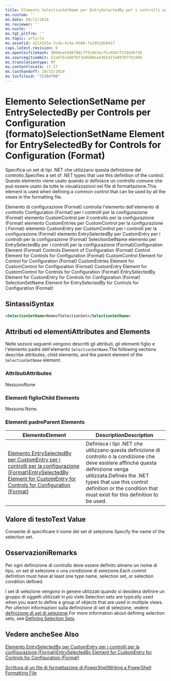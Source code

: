 ```yaml
---
title: Elemento SelectionSetName per EntrySelectedBy per i controlli per la configurazione (Format) | Microsoft Docs
ms.custom: ''
ms.date: 09/13/2016
ms.reviewer: ''
ms.suite: ''
ms.tgt_pltfrm: ''
ms.topic: article
ms.assetid: 42143d1e-7cda-4c4a-b568-fa1951bb9417
caps.latest.revision: 6
ms.openlocfilehash: 9060ee54d6f88c7f910b16cf5c9b87f37844b736
ms.sourcegitcommit: 52a67bcd9d7bf3e8600ea4302d1fa8970ff9c998
ms.translationtype: MT
ms.contentlocale: it-IT
ms.lasthandoff: 10/15/2019
ms.locfileid: "72364790"
---
```

# <a name="selectionsetname-element-for-entryselectedby-for-controls-for-configuration-format"></a><span data-ttu-id="e527b-102">Elemento SelectionSetName per EntrySelectedBy per Controls per Configuration (formato)</span><span class="sxs-lookup"><span data-stu-id="e527b-102">SelectionSetName Element for EntrySelectedBy for Controls for Configuration (Format)</span></span>

<span data-ttu-id="e527b-103">Specifica un set di tipi .NET che utilizzano questa definizione del controllo.</span><span class="sxs-lookup"><span data-stu-id="e527b-103">Specifies a set of .NET types that use this definition of the control.</span></span> <span data-ttu-id="e527b-104">Questo elemento viene usato quando si definisce un controllo comune che può essere usato da tutte le visualizzazioni nel file di formattazione.</span><span class="sxs-lookup"><span data-stu-id="e527b-104">This element is used when defining a common control that can be used by all the views in the formatting file.</span></span>

<span data-ttu-id="e527b-105">Elemento di configurazione (Format) controlla l'elemento dell'elemento di controllo Configuration (Format) per i controlli per la configurazione (Format) elemento CustomControl per il controllo per la configurazione (Format) elemento CustomEntries per CustomControl per la configurazione ( Format) elemento CustomEntry per CustomControl per i controlli per la configurazione (Format) elemento EntrySelectedBy per CustomEntry per i controlli per la configurazione (Format) SelectionSetName elemento per EntrySelectedBy per i controlli per la configurazione (Format)</span><span class="sxs-lookup"><span data-stu-id="e527b-105">Configuration Element (Format) Controls Element of Configuration (Format) Control Element for Controls for Configuration (Format) CustomControl Element for Control for Configuration (Format) CustomEntries Element for CustomControl for Configuration (Format) CustomEntry Element for CustomControl for Controls for Configuration (Format) EntrySelectedBy Element for CustomEntry for Controls for Configuration (Format) SelectionSetName Element for EntrySelectedBy for Controls for Configuration (Format)</span></span>

## <a name="syntax"></a><span data-ttu-id="e527b-106">Sintassi</span><span class="sxs-lookup"><span data-stu-id="e527b-106">Syntax</span></span>

```xml
<SelectionSetName>NameofSelectionSet</SelectionSetName>

```

## <a name="attributes-and-elements"></a><span data-ttu-id="e527b-107">Attributi ed elementi</span><span class="sxs-lookup"><span data-stu-id="e527b-107">Attributes and Elements</span></span>

<span data-ttu-id="e527b-108">Nelle sezioni seguenti vengono descritti gli attributi, gli elementi figlio e l'elemento padre dell'elemento `SelectionSetName`.</span><span class="sxs-lookup"><span data-stu-id="e527b-108">The following sections describe attributes, child elements, and the parent element of the `SelectionSetName` element.</span></span>

### <a name="attributes"></a><span data-ttu-id="e527b-109">Attributi</span><span class="sxs-lookup"><span data-stu-id="e527b-109">Attributes</span></span>

<span data-ttu-id="e527b-110">Nessuno</span><span class="sxs-lookup"><span data-stu-id="e527b-110">None</span></span>

### <a name="child-elements"></a><span data-ttu-id="e527b-111">Elementi figlio</span><span class="sxs-lookup"><span data-stu-id="e527b-111">Child Elements</span></span>

<span data-ttu-id="e527b-112">Nessuna.</span><span class="sxs-lookup"><span data-stu-id="e527b-112">None.</span></span>

### <a name="parent-elements"></a><span data-ttu-id="e527b-113">Elementi padre</span><span class="sxs-lookup"><span data-stu-id="e527b-113">Parent Elements</span></span>

|<span data-ttu-id="e527b-114">Elemento</span><span class="sxs-lookup"><span data-stu-id="e527b-114">Element</span></span>|<span data-ttu-id="e527b-115">Description</span><span class="sxs-lookup"><span data-stu-id="e527b-115">Description</span></span>|
|-------------|-----------------|
|[<span data-ttu-id="e527b-116">Elemento EntrySelectedBy per CustomEntry per i controlli per la configurazione (Format)</span><span class="sxs-lookup"><span data-stu-id="e527b-116">EntrySelectedBy Element for CustomEntry for Controls for Configuration (Format)</span></span>](./entryselectedby-element-for-customentry-for-controls-for-configuration-format.md)|<span data-ttu-id="e527b-117">Definisce i tipi .NET che utilizzano questa definizione di controllo o la condizione che deve esistere affinché questa definizione venga utilizzata.</span><span class="sxs-lookup"><span data-stu-id="e527b-117">Defines the .NET types that use this control definition or the condition that must exist for this definition to be used.</span></span>|

## <a name="text-value"></a><span data-ttu-id="e527b-118">Valore di testo</span><span class="sxs-lookup"><span data-stu-id="e527b-118">Text Value</span></span>

<span data-ttu-id="e527b-119">Consente di specificare il nome del set di selezione.</span><span class="sxs-lookup"><span data-stu-id="e527b-119">Specify the name of the selection set.</span></span>

## <a name="remarks"></a><span data-ttu-id="e527b-120">Osservazioni</span><span class="sxs-lookup"><span data-stu-id="e527b-120">Remarks</span></span>

<span data-ttu-id="e527b-121">Per ogni definizione di controllo deve essere definito almeno un nome di tipo, un set di selezione o una condizione di selezione.</span><span class="sxs-lookup"><span data-stu-id="e527b-121">Each control definition must have at least one type name, selection set, or selection condition defined.</span></span>

<span data-ttu-id="e527b-122">I set di selezione vengono in genere utilizzati quando si desidera definire un gruppo di oggetti utilizzati in più viste.</span><span class="sxs-lookup"><span data-stu-id="e527b-122">Selection sets are typically used when you want to define a group of objects that are used in multiple views.</span></span> <span data-ttu-id="e527b-123">Per ulteriori informazioni sulla definizione di set di selezione, vedere [definizione di set di selezione](./defining-selection-sets.md).</span><span class="sxs-lookup"><span data-stu-id="e527b-123">For more information about defining selection sets, see [Defining Selection Sets](./defining-selection-sets.md).</span></span>

## <a name="see-also"></a><span data-ttu-id="e527b-124">Vedere anche</span><span class="sxs-lookup"><span data-stu-id="e527b-124">See Also</span></span>

[<span data-ttu-id="e527b-125">Elemento EntrySelectedBy per CustomEntry per i controlli per la configurazione (Format)</span><span class="sxs-lookup"><span data-stu-id="e527b-125">EntrySelectedBy Element for CustomEntry for Controls for Configuration (Format)</span></span>](./entryselectedby-element-for-customentry-for-controls-for-configuration-format.md)

[<span data-ttu-id="e527b-126">Scrittura di un file di formattazione di PowerShell</span><span class="sxs-lookup"><span data-stu-id="e527b-126">Writing a PowerShell Formatting File</span></span>](./writing-a-powershell-formatting-file.md)
